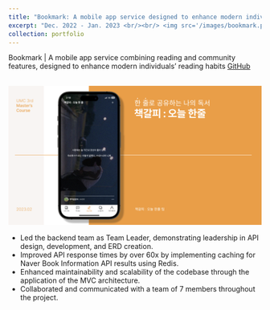 ```yaml
---
title: "Bookmark: A mobile app service designed to enhance modern individuals’ reading habits"
excerpt: "Dec. 2022 - Jan. 2023 <br/><br/> <img src='/images/bookmark.png' style='width:500px'>"
collection: portfolio
---
```


Bookmark | A mobile app service combining reading and community features, designed to enhance modern individuals’ reading habits [GitHub](https://github.com/BookMark-Oneline/BookMark_iOS)

<br>
<img src='/images/bookmark.png' alt="Bookmark Image">

- Led the backend team as Team Leader, demonstrating leadership in API design, development, and ERD creation.
- Improved API response times by over 60x by implementing caching for Naver Book Information API results using Redis.
- Enhanced maintainability and scalability of the codebase through the application of the MVC architecture.
- Collaborated and communicated with a team of 7 members throughout the project.